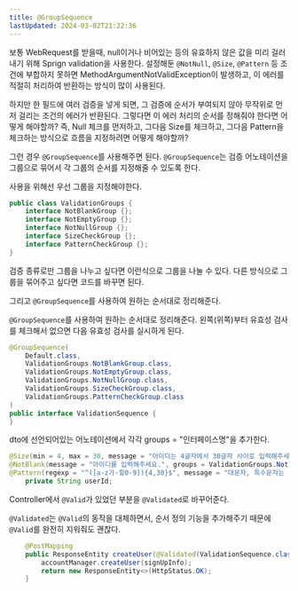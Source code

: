 ```yaml
---
title: @GroupSequence
lastUpdated: 2024-03-02T21:22:36
---
```


보통 WebRequest를 받을때, null이거나 비어있는 등의 유효하지 않은 값을 미리 걸러내기 위해 Sprign validation을 사용한다. 설정해둔 `@NotNull`, `@Size`, `@Pattern` 등 조건에 부합하지 못하면 MethodArgumentNotValidException이 발생하고, 이 에러를 적절히 처리하여 반환하는 방식이 많이 사용된다.

하지만 한 필드에 여러 검증을 넣게 되면, 그 검증에 순서가 부여되지 않아 무작위로 먼저 걸리는 조건의 에러가 반환된다. 그렇다면 이 에러 처리의 순서를 정해줘야 한다면 어떻게 해야할까? 즉, Null 체크를 먼저하고, 그다음 Size를 체크하고, 그다음 Pattern을 체크하는 방식으로 흐름을 지정하려면 어떻게 해야할까?

그런 경우 `@GroupSequence`를 사용해주면 된다. `@GroupSequence`는 검증 어노테이션을 그룹으로 묶어서 각 그룹의 순서를 지정해줄 수 있도록 한다.

사용을 위해선 우선 그룹을 지정해야한다.

```java
public class ValidationGroups {
    interface NotBlankGroup {};
    interface NotEmptyGroup {};
    interface NotNullGroup {};
    interface SizeCheckGroup {};
    interface PatternCheckGroup {};
}
```

검증 종류로만 그룹을 나누고 싶다면 이런식으로 그룹을 나눌 수 있다. 다른 방식으로 그룹을 묶어주고 싶다면 코드를 바꾸면 된다.

그리고 `@GroupSequence`를 사용하여 원하는 순서대로 정리해준다.

`@GroupSequence`를 사용하여 원하는 순서대로 정리해준다.
왼쪽(위쪽)부터 유효성 검사를 체크해서 없으면 다음 유효성 검사를 실시하게 된다.

```java
@GroupSequence(
    Default.class,
    ValidationGroups.NotBlankGroup.class,
    ValidationGroups.NotEmptyGroup.class,
    ValidationGroups.NotNullGroup.class,
    ValidationGroups.SizeCheckGroup.class,
    ValidationGroups.PatternCheckGroup.class
)
public interface ValidationSequence {
}
```

dto에 선언되어있는 어노테이션에서 각각 groups = "인터페이스명"을 추가한다.

```java
@Size(min = 4, max = 30, message = "아이디는 4글자에서 30글자 사이로 입력해주세요.", groups = ValidationGroups.SizeCheckGroup.class)
@NotBlank(message = "아이디를 입력해주세요.", groups = ValidationGroups.NotNullGroup.class)
@Pattern(regexp = "^([a-z가-힣0-9]){4,30}$", message = "대문자, 특수문자는 입력할 수 없습니다.", groups = ValidationGroups.PatternCheckGroup.class)
    private String userId;
```

Controller에서 `@Valid`가 있었던 부분을 `@Validated`로 바꾸어준다.

`@Validated`는 `@Valid`의 동작을 대체하면서, 순서 정의 기능을 추가해주기 때문에 `@Valid`를 완전히 지워줘도 괜찮다.

```java
    @PostMapping
    public ResponseEntity createUser(@Validated(ValidationSequence.class) @RequestBody User signUpInfo) {
        accountManager.createUser(signUpInfo);
        return new ResponseEntity<>(HttpStatus.OK);
    }
```
